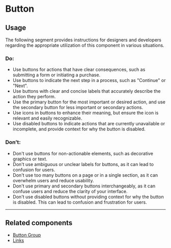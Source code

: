 # Button

<TableOfContents></TableOfContents>

## Usage

The following segment provides instructions for designers and developers regarding the appropriate utilization of this
component in various situations.

### Do:

- Use buttons for actions that have clear consequences, such as submitting a form or initiating a purchase.
- Use buttons to indicate the next step in a process, such as "Continue" or "Next".
- Use buttons with clear and concise labels that accurately describe the action they perform.
- Use the primary button for the most important or desired action, and use the secondary button for less important or
  secondary actions.
- Use icons in buttons to enhance their meaning, but ensure the icon is relevant and easily recognizable.
- Use disabled buttons to indicate actions that are currently unavailable or incomplete, and provide context for why the
  button is disabled.

### Don’t:

- Don't use buttons for non-actionable elements, such as decorative graphics or text.
- Don't use ambiguous or unclear labels for buttons, as it can lead to confusion for users.
- Don't use too many buttons on a page or in a single section, as it can overwhelm users and reduce usability.
- Don't use primary and secondary buttons interchangeably, as it can confuse users and reduce the clarity of your
  interface.
- Don't use disabled buttons without providing context for why the button is disabled. This can lead to confusion and
  frustration for users.

---

## Related components

- [Button Group](components/button-group)
- [Links](components/link)

